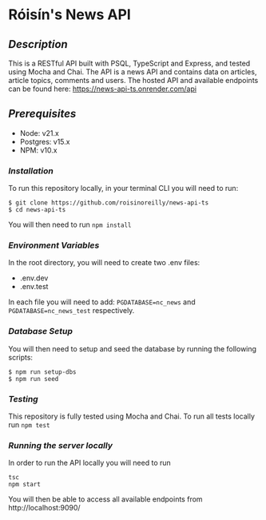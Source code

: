 # **Róisín's News API**

## _Description_

This is a RESTful API built with PSQL, TypeScript and Express, and tested using Mocha and Chai. The API is a news API and contains data on articles, article topics, comments and users. The hosted API and available endpoints can be found here: https://news-api-ts.onrender.com/api

## _Prerequisites_

- Node: v21.x
- Postgres: v15.x
- NPM: v10.x

### _Installation_

To run this repository locally, in your terminal CLI you will need to run:

```
$ git clone https://github.com/roisinoreilly/news-api-ts
$ cd news-api-ts
```

You will then need to run `npm install`

### _Environment Variables_

In the root directory, you will need to create two .env files:

- .env.dev
- .env.test

In each file you will need to add: `PGDATABASE=nc_news` and `PGDATABASE=nc_news_test` respectively.

### _Database Setup_

You will then need to setup and seed the database by running the following scripts:

```
$ npm run setup-dbs
$ npm run seed
```

### _Testing_

This repository is fully tested using Mocha and Chai. To run all tests locally run `npm test`

### _Running the server locally_

In order to run the API locally you will need to run

```
tsc
npm start
```

You will then be able to access all available endpoints from http://localhost:9090/
